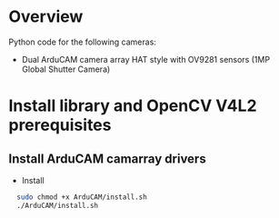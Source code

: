 # Overview

Python code for the following cameras:

- Dual ArduCAM camera array HAT style with OV9281 sensors (1MP Global Shutter Camera)

# Install library and OpenCV V4L2 prerequisites
## Install ArduCAM camarray drivers
- Install  
```Bash
  sudo chmod +x ArduCAM/install.sh
  ./ArduCAM/install.sh
```

